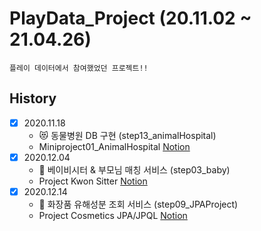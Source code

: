 # PlayData_Project (20.11.02 ~ 21.04.26)

    플레이 데이터에서 참여했었던 프로젝트!!


## History

- [x] 2020.11.18
    - &#128571; 동물병원 DB 구현 (step13_animalHospital)
    - Miniproject01_AnimalHospital  [Notion](https://www.notion.so/75c5281df7dc44da971cb17eab5d9dcf)
- [x] 2020.12.04
    - &#127868; 베이비시터 & 부모님 매칭 서비스 (step03_baby)
    - Project Kwon Sitter  [Notion]()   
- [x] 2020.12.14
    - &#128132; 화장품 유해성분 조회 서비스 (step09_JPAProject)
    - Project Cosmetics JPA/JPQL  [Notion](https://www.notion.so/Project-Kwon-Sitter-f9fe5f9fc7c34f82b42e4b048f02b644)